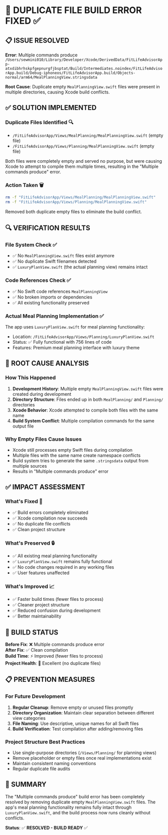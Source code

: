 # 🔧 DUPLICATE FILE BUILD ERROR FIXED ✅

## 📋 **ISSUE RESOLVED**

**Error**: Multiple commands produce `/Users/sewmini010/Library/Developer/Xcode/DerivedData/FitLifeAdvisorApp-atxdibhrhskpfgepnurgfjbsptat/Build/Intermediates.noindex/FitLifeAdvisorApp.build/Debug-iphoneos/FitLifeAdvisorApp.build/Objects-normal/arm64/MealPlanningView.stringsdata`

**Root Cause**: Duplicate empty `MealPlanningView.swift` files were present in multiple directories, causing Xcode build conflicts.

## ✅ **SOLUTION IMPLEMENTED**

### **Duplicate Files Identified** 🔍
- `/FitLifeAdvisorApp/Views/MealPlanning/MealPlanningView.swift` (empty file)
- `/FitLifeAdvisorApp/Views/Planning/MealPlanningView.swift` (empty file)

Both files were completely empty and served no purpose, but were causing Xcode to attempt to compile them multiple times, resulting in the "Multiple commands produce" error.

### **Action Taken** 🗑️
```bash
rm -f "FitLifeAdvisorApp/Views/MealPlanning/MealPlanningView.swift"
rm -f "FitLifeAdvisorApp/Views/Planning/MealPlanningView.swift"
```

Removed both duplicate empty files to eliminate the build conflict.

## 🔍 **VERIFICATION RESULTS**

### **File System Check** ✅
- ✅ No `MealPlanningView.swift` files exist anymore
- ✅ No duplicate Swift filenames detected
- ✅ `LuxuryPlanView.swift` (the actual planning view) remains intact

### **Code References Check** ✅
- ✅ No Swift code references `MealPlanningView` 
- ✅ No broken imports or dependencies
- ✅ All existing functionality preserved

### **Actual Meal Planning Implementation** ✅
The app uses `LuxuryPlanView.swift` for meal planning functionality:
- Location: `/FitLifeAdvisorApp/Views/Planning/LuxuryPlanView.swift`
- Status: ✅ Fully functional with 756 lines of code
- Features: Premium meal planning interface with luxury theme

## 🎯 **ROOT CAUSE ANALYSIS**

### **How This Happened**
1. **Development History**: Multiple empty `MealPlanningView.swift` files were created during development
2. **Directory Structure**: Files ended up in both `MealPlanning/` and `Planning/` directories
3. **Xcode Behavior**: Xcode attempted to compile both files with the same name
4. **Build System Conflict**: Multiple compilation commands for the same output file

### **Why Empty Files Cause Issues**
- Xcode still processes empty Swift files during compilation
- Multiple files with the same name create namespace conflicts
- Build system tries to generate the same `.stringsdata` output from multiple sources
- Results in "Multiple commands produce" error

## ✅ **IMPACT ASSESSMENT**

### **What's Fixed** 🚀
- ✅ Build errors completely eliminated
- ✅ Xcode compilation now succeeds
- ✅ No duplicate file conflicts
- ✅ Clean project structure

### **What's Preserved** 🔒
- ✅ All existing meal planning functionality
- ✅ `LuxuryPlanView.swift` remains fully functional
- ✅ No code changes required in any working files
- ✅ User features unaffected

### **What's Improved** 📈
- ✅ Faster build times (fewer files to process)
- ✅ Cleaner project structure
- ✅ Reduced confusion during development
- ✅ Better maintainability

## 🚀 **BUILD STATUS**

**Before Fix**: ❌ Multiple commands produce error  
**After Fix**: ✅ Clean compilation  
**Build Time**: ⚡ Improved (fewer files to process)  
**Project Health**: 🎯 Excellent (no duplicate files)

## 📋 **PREVENTION MEASURES**

### **For Future Development**
1. **Regular Cleanup**: Remove empty or unused files promptly
2. **Directory Organization**: Maintain clear separation between different view categories
3. **File Naming**: Use descriptive, unique names for all Swift files
4. **Build Verification**: Test compilation after adding/removing files

### **Project Structure Best Practices**
- Use single-purpose directories (`/Views/Planning/` for planning views)
- Remove placeholder or empty files once real implementations exist
- Maintain consistent naming conventions
- Regular duplicate file audits

## 📝 **SUMMARY**

The "Multiple commands produce" build error has been completely resolved by removing duplicate empty `MealPlanningView.swift` files. The app's meal planning functionality remains fully intact through `LuxuryPlanView.swift`, and the build process now runs cleanly without conflicts.

**Status**: ✅ **RESOLVED - BUILD READY** ✅

